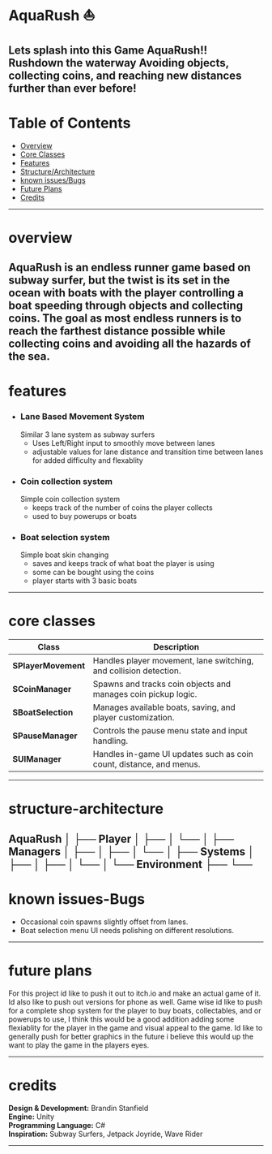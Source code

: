 # AquaRush ⛵
Lets splash into this Game AquaRush!! Rushdown the waterway Avoiding objects, collecting coins, and reaching new distances further than ever before!
---
# Table of Contents
- [Overview](#Overview)
- [Core Classes](#Core-classes)
- [Features](#Features)
- [Structure/Architecture](#structure-architecture)
- [known issues/Bugs](#Known-Issues-Bugs)
- [Future Plans](#Future-Plans)
- [Credits](#Credits)
---
# overview
AquaRush is an endless runner game based on subway surfer, but the twist is its set in the ocean with boats with the player controlling a boat speeding through objects and collecting coins. The goal as most endless runners is to reach the farthest distance possible while collecting coins and avoiding all the hazards of the sea. 
---
# features
- ### Lane Based Movement System
    Similar 3 lane system as subway surfers
    - Uses Left/Right input to smoothly move between lanes
    - adjustable values for lane distance and transition time between lanes for added difficulty and flexablity
- ### Coin collection system
    Simple coin collection system 
    - keeps track of the number of coins the player collects
    - used to buy powerups or boats
- ### Boat selection system
    Simple boat skin changing
    - saves and keeps track of what boat the player is using
    - some can be bought using the coins
    - player starts with 3 basic boats
---
# core classes
| Class | Description |
|-------|--------------|
| **SPlayerMovement** | Handles player movement, lane switching, and collision detection. |
| **SCoinManager** | Spawns and tracks coin objects and manages coin pickup logic. |
| **SBoatSelection** | Manages available boats, saving, and player customization. |
| **SPauseManager** | Controls the pause menu state and input handling. |
| **SUIManager** | Handles in-game UI updates such as coin count, distance, and menus. |

---
# structure-architecture
AquaRush
│
├── Player
│ ├── 
│ └── 
│
├── Managers
│ ├── 
│ ├── 
│ └── 
│
├── Systems
│ ├── 
│ ├── 
│ └── 
│
└── Environment
├── 
└── 
---
# known issues-Bugs
- Occasional coin spawns slightly offset from lanes.  
- Boat selection menu UI needs polishing on different resolutions.  
---
# future plans
For this project id like to push it out to itch.io and make an actual game of it. Id also like to push out versions for phone as well. Game wise id like to push for a complete shop system for the player to buy boats, collectables, and or powerups to use, I think this would be a good addition adding some flexiablity for the player in the game and visual appeal to the game. Id like to generally push for better graphics in the future i believe this would up the want to play the game in the players eyes.

---
# credits
**Design & Development:** Brandin Stanfield  
**Engine:** Unity  
**Programming Language:** C#  
**Inspiration:** Subway Surfers, Jetpack Joyride, Wave Rider

---
